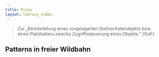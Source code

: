 ```yaml
---
title: Proxy
layout: library_index
---
```


> Zur „Bereitstellung eines vorgelagerten Stellvertreterobjekts bzw. eines Platzhalters zwecks Zugriffssteuerung eines Objekts.“ [GoF]

## Patterns in freier Wildbahn
